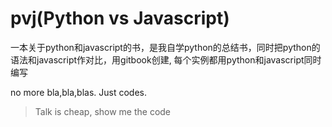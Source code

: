 pvj(Python vs Javascript)
===

一本关于python和javascript的书，是我自学python的总结书，同时把python的语法和javascript作对比，用gitbook创建, 每个实例都用python和javascript同时编写

no more bla,bla,blas. Just codes. 

> Talk is cheap, show me the code
